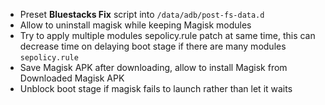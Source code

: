 - Preset **Bluestacks Fix** script into `/data/adb/post-fs-data.d`
- Allow to uninstall magisk while keeping Magisk modules
- Try to apply multiple modules sepolicy.rule patch at same time, this can decrease time on delaying boot stage  if there are many modules `sepolicy.rule`
- Save Magisk APK after downloading, allow to install Magisk from Downloaded Magisk APK
- Unblock boot stage if magisk fails to launch rather than let it waits